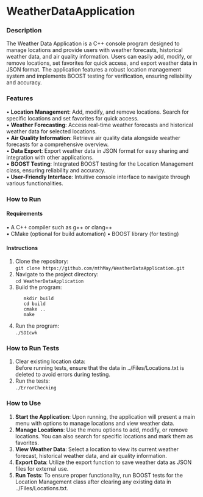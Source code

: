 # WeatherDataApplication
### Description
The Weather Data Application is a C++ console program designed to manage locations and provide users with weather forecasts, historical weather data, and air quality information. Users can easily add, modify, or remove locations, set favorites for quick access, and export weather data in JSON format. The application features a robust location management system and implements BOOST testing for verification, ensuring reliability and accuracy.

### Features
• **Location Management**: Add, modify, and remove locations. Search for specific locations and set favorites for quick access.<br>
• **Weather Forecasting**: Access real-time weather forecasts and historical weather data for selected locations.<br>
• **Air Quality Information**: Retrieve air quality data alongside weather forecasts for a comprehensive overview.<br>
• **Data Export**: Export weather data in JSON format for easy sharing and integration with other applications.<br>
• **BOOST Testing**: Integrated BOOST testing for the Location Management class, ensuring reliability and accuracy.<br>
• **User-Friendly Interface**: Intuitive console interface to navigate through various functionalities.<br>

### How to Run
#### Requirements
• A C++ compiler such as g++ or clang++<br>
• CMake (optional for build automation)
• BOOST library (for testing)

#### Instructions
1. Clone the repository:<br>
   ```git clone https://github.com/mthMay/WeatherDataApplication.git```
2. Navigate to the project directory:<br>
   ```cd WeatherDataApplication```
3. Build the program:<br>
   ```
      mkdir build
      cd build
      cmake ..
      make
   ```
4. Run the program:<br>
   ```./SDIcwk```

### How to Run Tests
1. Clear existing location data:<br>
 Before running tests, ensure that the data in ../Files/Locations.txt is deleted to avoid errors during testing.
2. Run the tests:<br>
   ```./ErrorChecking```

### How to Use
1. **Start the Application**: Upon running, the application will present a main menu with options to manage locations and view weather data.<br>
2. **Manage Locations**: Use the menu options to add, modify, or remove locations. You can also search for specific locations and mark them as favorites.<br>
3. **View Weather Data**: Select a location to view its current weather forecast, historical weather data, and air quality information.<br>
4. **Export Data**: Utilize the export function to save weather data as JSON files for external use.<br>
5. **Run Tests**: To ensure proper functionality, run BOOST tests for the Location Management class after clearing any existing data in ../Files/Locations.txt.
